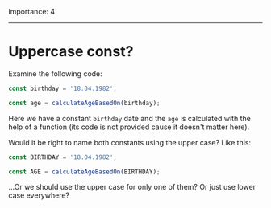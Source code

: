 importance: 4

---

# Uppercase const?

Examine the following code:

```js
const birthday = '18.04.1982';

const age = calculateAgeBasedOn(birthday);
```

Here we have a constant `birthday` date and the `age` is calculated with the help of a function (its code is not provided cause it doesn't matter here).

Would it be right to name both constants using the upper case? Like this:

```js
const BIRTHDAY = '18.04.1982';

const AGE = calculateAgeBasedOn(BIRTHDAY);
```

...Or we should use the upper case for only one of them? Or just use lower case everywhere?

